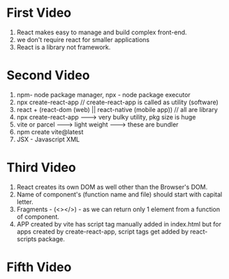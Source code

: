 # First Video
1. React makes easy to manage and build complex front-end.
2. we don't require react for smaller applications
3. React is a library not framework.

# Second Video
1. npm- node package manager, npx - node package executor
2. npx create-react-app // create-react-app is called as utility (software)
3. react + (react-dom (web)  || react-native (mobile app))  // all are library
4. npx create-react-app ---> very bulky utility, pkg size is huge
5. vite or parcel ---> light weight ---> these are bundler
6. npm create vite@latest
7. JSX - Javascript XML

# Third Video
1. React creates its own DOM as well other than the Browser's DOM.
2. Name of component's (function name and file) should start with capital letter.
3. Fragments - (<></>) - as we can return only 1 element from a function of component.
4. APP created by vite has script tag manually added in index.html but for apps created by create-react-app, script tags get added by react-scripts package.

# Fifth Video
